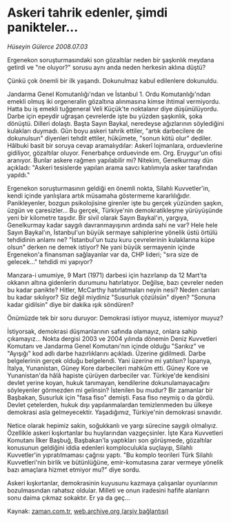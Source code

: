 # Askeri tahrik edenler, şimdi panikteler...

*Hüseyin Gülerce 2008.07.03*

<tr><td class="metin" colspan="2" style="padding-top: 20px; padding-left: 5px; padding-right: 10px;">Ergenekon soruşturmasındaki son gözaltılar neden bir şaşkınlık meydana getirdi ve "ne oluyor?" sorusu aynı anda neden herkesin aklına düştü?</td></tr><tr><td class="metin" colspan="2" style="padding-top: 20px; padding-left: 5px; padding-right: 10px;"><p>Çünkü çok önemli bir ilk yaşandı. Dokunulmaz kabul edilenlere dokunuldu.
<p> Jandarma Genel Komutanlığı'ndan ve İstanbul 1. Ordu Komutanlığı'ndan emekli olmuş iki orgeneralin gözaltına alınmasına kimse ihtimal vermiyordu. Hatta bu iş emekli tuğgeneral Veli Küçük'te noktalanır diye düşünülüyordu. Darbe için epeydir uğraşan çevrelerde işte bu yüzden şaşkınlık, şoka dönüştü. Dilleri dolaştı. Başta Sayın Baykal, neredeyse ağızlarının söylediğini kulakları duymadı. Gün boyu askeri tahrik ettiler, "artık darbecilere de dokunulsun" diyenleri tehdit ettiler, hükümete, "sonun kötü olur" dediler. Hâlbuki basit bir soruya cevap aramalıydılar: Askerî lojmanlara, orduevlerine gidiliyor, gözaltılar oluyor. Fenerbahçe orduevinde em. Org. Eruygur'un ofisi aranıyor. Bunlar askere rağmen yapılabilir mi? Nitekim, Genelkurmay dün açıkladı: "Askeri tesislerde yapılan arama savcı katılımıyla asker tarafından yapıldı."
<p> Ergenekon soruşturmasının geldiği en önemli nokta, Silahlı Kuvvetler'in, kendi içinde yanlışlara artık müsamaha göstermeme kararlılığıdır. Panikleyenler, bozgun psikolojisine girenler işte bu gerçek yüzünden şaşkın, üzgün ve çaresizler... Bu gerçek, Türkiye'nin demokratikleşme yürüyüşünde yeni bir kilometre taşıdır. Bir sivil olarak Sayın Baykal'ın, yargıya, Genelkurmay kadar saygılı davranmayışının ardında sahi ne var? Hele hele Sayın Baykal'ın, İstanbul'un büyük sermaye sahiplerine yönelik üstü örtülü tehdidinin anlamı ne? "İstanbul'un tuzu kuru çevrelerinin kulaklarına küpe olsun" derken ne demek istiyor? Ne yani büyük sermayenin içinde Ergenekon'a finansman sağlayanlar var da, CHP lideri; "sıra size de gelecek..." tehdidi mi yapıyor? 
<p> Manzara-i umumiye, 9 Mart (1971) darbesi için hazırlanıp da 12 Mart'ta okkanın altına gidenlerin durumunu hatırlatıyor. Değilse, bazı çevreler neden bu kadar panikte? Hitler, McCarthy hatırlatmaları neyin nesi? Neden canları bu kadar sıkılıyor? Siz değil miydiniz "Susurluk çözülsün" diyen? "Sonuna kadar gidilsin" diye bir dakika ışık söndüren? 
<p> Önümüzde tek bir soru duruyor: Demokrasi istiyor muyuz, istemiyor muyuz?
<p> İstiyorsak, demokrasi düşmanlarının safında olamayız, onlara sahip çıkamayız... Nokta dergisi 2003 ve 2004 yılında dönemin Deniz Kuvvetleri Komutanı ve Jandarma Genel Komutanı'nın içinde olduğu "Sarıkız" ve "Ayışığı" kod adlı darbe hazırlıklarını açıkladı. Üzerine gidilmedi. Darbe belgelerinin gerçek olduğu belgelendi. Yani üzerine mi yatılsın? İspanya, İtalya, Yunanistan, Güney Kore darbecileri mahkûm etti. Güney Kore ve Yunanistan'da hâlâ hapiste çürüyen darbeciler var. Türkiye'de kendisini devlet yerine koyan, hukuk tanımayan, kendilerine dokunulamayacağını söyleyenler görmezden mi gelinsin? İstenilen bu mudur? Bir zamanlar bir Başbakan, Susurluk için "fasa fiso" demişti. Fasa fiso neymiş o da gördü. Devlet çetelerden, hukuk dışı yapılanmalardan temizlenmeden bu ülkeye demokrasi asla gelmeyecektir. Yaşadığımız, Türkiye'nin demokrasi sınavıdır. 
<p> Netice olarak hepimiz sakin, soğukkanlı ve yargı sürecine saygılı olmalıyız. Özellikle askeri kışkırtanlar bu huylarından vazgeçsinler. İşte Kara Kuvvetleri Komutanı İlker Başbuğ, Başbakan'la yaptıkları son görüşmede, gözaltılar konusunun geldiğini iddia edenleri komploculukla suçlayıp, Silahlı Kuvvetler'in yıpratılmaması çağrısı yaptı. "Bu komplo teorileri Türk Silahlı Kuvvetleri'nin birlik ve bütünlüğüne, emir-komutasına zarar vermeye yönelik bazı amaçlara hizmet etmiyor mu?" diye sordu.
<p> Askeri kışkırtanlar, demokrasinin kuyusunu kazmaya çalışanlar oyunlarının bozulmasından rahatsız oldular. Milleti ve onun iradesini hafife alanların sonu daima çıkmaz sokaktır. Er ya da geç...<br/></p></p></p></p></p></p></p></p></td></tr>

Kaynak: [zaman.com.tr](http://zaman.com.tr/yazar.do?yazino=709496), [web.archive.org (arşiv bağlantısı)](http://web.archive.org/web/20080801125907/http://www.zaman.com.tr:80/yazar.do?yazino=709496)
